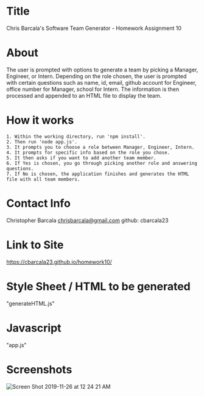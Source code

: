 # Title
Chris Barcala's Software Team Generator - Homework Assignment 10

# About
The user is prompted with options to generate a team by picking a Manager, Engineer, or Intern. Depending on the role chosen, the user is prompted with certain questions such as name, id, email, github account for Engineer, office number for Manager, school for Intern. The information is then processed and appended to an HTML file to display the team.  

# How it works
    1. Within the working directory, run 'npm install'.
    2. Then run 'node app.js'.
    3. It prompts you to choose a role between Manager, Engineer, Intern.
    4. It prompts for specific info based on the role you chose.
    5. It then asks if you want to add another team member.
    6. If Yes is chosen, you go through picking another role and answering questions.
    7. If No is chosen, the application finishes and generates the HTML file with all team members.

# Contact Info
Christopher Barcala
chrisbarcala@gmail.com
github: cbarcala23

# Link to Site
https://cbarcala23.github.io/homework10/

# Style Sheet / HTML to be generated
"generateHTML.js"

# Javascript
"app.js"

# Screenshots
![Screen Shot 2019-11-26 at 12 24 21 AM](https://user-images.githubusercontent.com/54015205/69611699-3afeee80-0fe3-11ea-8006-101057c57585.png)
